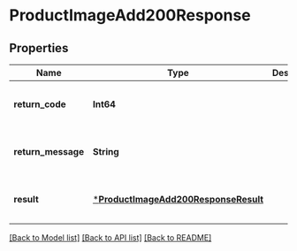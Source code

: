 # ProductImageAdd200Response


## Properties
Name | Type | Description | Notes
------------ | ------------- | ------------- | -------------
**return_code** | **Int64** |  | [optional] [default to nothing]
**return_message** | **String** |  | [optional] [default to nothing]
**result** | [***ProductImageAdd200ResponseResult**](ProductImageAdd200ResponseResult.md) |  | [optional] [default to nothing]


[[Back to Model list]](../README.md#models) [[Back to API list]](../README.md#api-endpoints) [[Back to README]](../README.md)


